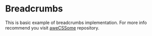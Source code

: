 # Breadcrumbs

This is basic example of breadcrumbs implementation.
For more info recommend you visit [aweCSSome](https://github.com/lovata/aweCSSome) repository. 
